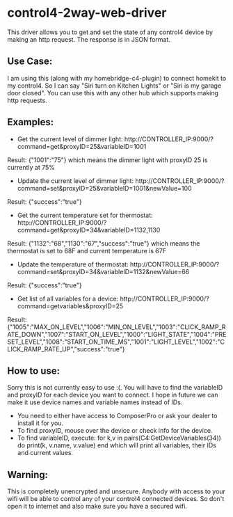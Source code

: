 # control4-2way-web-driver

This driver allows you to get and set the state of any control4 device by making
an http request. The response is in JSON format.

Use Case:
---------
I am using this (along with my homebridge-c4-plugin) to connect homekit to my
control4. So I can say "Siri turn on Kitchen Lights" or "Siri is my garage door
closed". You can use this with any other hub which supports making http requests.

Examples:
----------
- Get the current level of dimmer light:
http://CONTROLLER_IP:9000/?command=get&proxyID=25&variableID=1001

Result: {"1001":"75"}
which means the dimmer light with proxyID 25 is currently at 75%

- Update the current level of dimmer light:
http://CONTROLLER_IP:9000/?command=set&proxyID=25&variableID=1001&newValue=100

Result: {"success":"true"}

- Get the current temperature set for thermostat:
http://CONTROLLER_IP:9000/?command=get&proxyID=34&variableID=1132,1130

Result: {"1132":"68","1130":"67","success":"true"}
which means the thermostat is set to 68F and current temperature is 67F

- Update the temperature of thermostat:
http://CONTROLLER_IP:9000/?command=set&proxyID=34&variableID=1132&newValue=66

Result: {"success":"true"}

- Get list of all variables for a device:
http://CONTROLLER_IP:9000/?command=getvariables&proxyID=25

Result: {"1005":"MAX_ON_LEVEL","1006":"MIN_ON_LEVEL","1003":"CLICK_RAMP_RATE_DOWN","1007":"START_ON_LEVEL","1000":"LIGHT_STATE","1004":"PRESET_LEVEL","1008":"START_ON_TIME_MS","1001":"LIGHT_LEVEL","1002":"CLICK_RAMP_RATE_UP","success":"true"}

How to use:
------------
Sorry this is not currently easy to use :(. You will have to find the variableID
and proxyID for each device you want to connect. I hope in future we can
make it use device names and variable names instead of IDs.

- You need to either have access to ComposerPro or ask your dealer to install it
for you.
- To find proxyID, mouse over the device or check info for the device.
- To find variableID, execute:
for k,v in pairs(C4:GetDeviceVariables(34)) do print(k, v.name, v.value) end
which will print all variables, their IDs and current values.

Warning:
---------
This is completely unencrypted and unsecure. Anybody with access to your wifi
will be able to control any of your control4 connected devices. So don't open
it to internet and also make sure you have a secured wifi.
